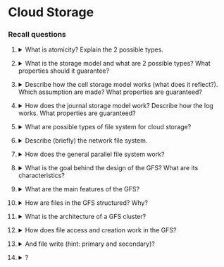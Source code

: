 # Cloud Storage

### Recall questions

1. <details markdown=1><summary markdown="span"> What is atomicity?  Explain the 2 possible types. </summary>
    
    \
    We want ==multi step operations that complete without any interruption==. Two types are:
    - ==all or nothing==: ex 2PC protocol (see #[[DS II - Reaching Consensus]])
    - ==before or after==: the result of every write/read is the same no matter the order.

</details>

2. <details markdown=1><summary markdown="span"> What is the storage model and what are 2 possible types? What properties should it guarantee? </summary>
    
    \
    It is  a model that ==describes the layout of a data structure in physical storage==. Two possible types are:
    - ==cell storage==
    - ==journal storage==

    We also want the model to guarantee ==read/write coherence== and the previously mentioned forms of ==atomicity==.
    
</details>

3. <details markdown=1><summary markdown="span"> Describe how the cell storage model works (what does it reflect?). Which assumption are made? What properties are guaranteed?</summary>
    
    \
    In the cell storage model, we assume that:
    - ==cells have the same size==
    - each ==object fits exactly in one cell==
    - ==read/write unit are either sectors or blocks==

    The structure of the model ==reflects the physical organization of common storage media==. \
    It guarantees ==read/write coherence==, ==before or after atomicity==.
    
</details>

4. <details markdown=1><summary markdown="span"> How does the journal storage model work? Describe how the log works. What properties are guaranteed? </summary>
    
    \
    In this model, we have a ==manager and cell storage==. The idea is that ==the manager will interact with the cells, while the user can use an API to communicate with the manager==. 
    There is also a ==log to mantain the history of each cell==. \
    It guarantees ==all-or-nothing atomicity==.

</details>

5. <details markdown=1><summary markdown="span"> What are possible types of file system for cloud storage? </summary>
    
    \
    Possible types are:
    - ==network file system== (HP)
    - ==storage area network==
    - ==parallel file system== (HP)

    In the following we'll focus on high performance file systems.
    
</details>

6. <details markdown=1><summary markdown="span"> Describe (briefly) the network file system. </summary>
    
    \
    The nfs is characterized by:
    - ==client server model==
    - ==rpc interaction==
    - ==no scalability==
    
    ![](../../../static/CLD/clds1.png)

</details>

7. <details markdown=1><summary markdown="span"> How does the general parallel file system work? </summary>
    
    \
    The idea behind the PFS is to ==allow multiple clients to read and write concurrently from the same file==. It uses ==RAID== and is also able to recover from failure through the use of ==logs==.

</details>

8. <details markdown=1><summary markdown="span"> What is the goal behind the design of the GFS? What are its characteristics? </summary>
    
    \
    The google file system is ==built to manage petabytes of storage==. Its design is based on:
    - ==high reliability==
    - careful analysis of the file characteristics (?)
    - access model (?)
    
</details>

9. <details markdown=1><summary markdown="span"> What are the main features of the GFS? </summary>
    
    \
    Main features:
    - ==focus on appends== rather than random writes
    - ==sequential reads==
    - ==relaxed consistency==

</details>

10. <details markdown=1><summary markdown="span"> How are files in the GFS structured? Why? </summary>
    
    \
    Files in the GFS consist of ==multiple chunks==, to allow for ==better performance when dealing with large files== and ==reduce disk fragmentation==. 
    

</details>

11. <details markdown=1><summary markdown="span"> What is the architecture of a GFS cluster? </summary>
    
    \
    ![](../../../static/CLD/clds2.png) \
    While not shown in the picture, an operation log is mantained in order to recover from potential failures.

</details>

12. <details markdown=1><summary markdown="span"> How does file access and creation work in the GFS? </summary>
    
	\
	In case of an access, the ==master guarantees a lease on a certain chunk==. In case of creation, ==the master is directly responsible==. (?)
    

</details>

13. <details markdown=1><summary markdown="span"> And file write (hint: primary and secondary)? </summary>
    
	\
	![](../../../static/CLD/clds3.png)

</details>

14. <details markdown=1><summary markdown="span"> ? </summary>
    
    \
	...
    

</details>